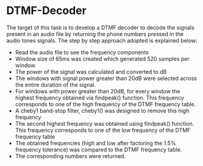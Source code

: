# DTMF-Decoder

The target of this task is to develop a DTMF decoder to decode the signals present in an audio file by returning the phone numbers pressed in the audio tones signals. The step by step approach adopted is explained below:

+ Read the audio file to see the frequency components
+ Window size of 65ms was created which generated 520 samples per window.
+ The power of the signal was calculated and converted to dB
+ The windows with signal power greater than 20dB were selected across the entire duration of the signal.
+ For windows with power greater than 20dB, for every window the highest frequency obtained via findpeak() function. This frequency corresponds to one of the high frequency of the DTMF frequency table.
+ A cheby1 band-stop filter, cheby1() was designed to remove this high frequency
+ The second highest frequency was obtained using findpeak() function. This frequency corresponds to one of the low frequency of the DTMF frequency table
+ The obtained frequencies (high and low after factoring the 1.5% frequency tolerance) was compared to the DTMF frequency table.
+ The corresponding numbers were returned.
